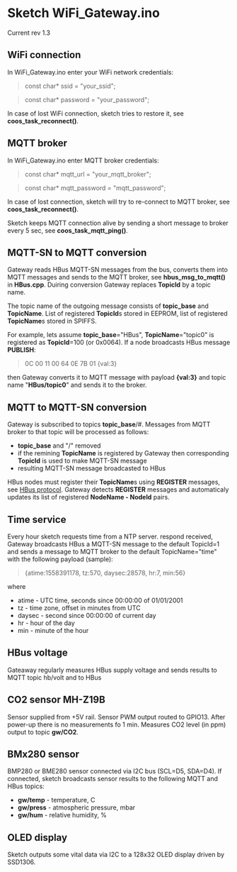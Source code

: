 # Sketch WiFi_Gateway.ino

Current rev 1.3

## WiFi connection

In WiFi_Gateway.ino enter your WiFi network credentials:

> const char* ssid     = "your_ssid";

> const char* password = "your_password";

In case of lost WiFi connection, sketch tries to restore it, see **coos_task_reconnect()**.

## MQTT broker

In WiFi_Gateway.ino enter MQTT broker credentials:

> const char* mqtt_url = "your_mqtt_broker";

> const char* mqtt_password = "mqtt_password";

In case of lost connection, sketch will try to re-connect to MQTT broker, see **coos_task_reconnect()**.

Sketch keeps MQTT connection alive by sending a short message to broker every 5 sec, see **coos_task_mqtt_ping()**.

## MQTT-SN to MQTT conversion

Gateway reads HBus MQTT-SN messages from the bus, converts them into MQTT messages and sends to the MQTT broker, see **hbus_msg_to_mqtt()** in **HBus.cpp**. Duiring conversion Gateway replaces **TopicId** by a topic name. 

The topic name of the outgoing message consists of **topic_base** and **TopicName**. List of registered **TopicId**s stored in EEPROM, list of registered **TopicName**s stored in SPIFFS. 

For example,  lets assume **topic_base**="HBus",  **TopicName**="topic0" is registered as **TopicId**=100 (or 0x0064). If a node broadcasts  HBus message **PUBLISH**:

> 0C 00 11 00 64 0E 7B 01  {val:3} 

then Gateway converts it to MQTT message with payload **{val:3}** and topic name "**HBus/topic0**" and sends it to the broker.

## MQTT to MQTT-SN conversion

Gateway is subscribed to topics **topic_base**/#. Messages from MQTT broker to that topic will be processed as follows:
  * **topic_base** and "/" removed
  * if the remining **TopicName** is registered by Gateway then corresponding **TopicId** is used to make MQTT-SN message
  * resulting MQTT-SN message broadcasted to HBus

HBus nodes must register their **TopicName**s using **REGISTER** messages, see [HBus protocol](https://github.com/akouz/HBus#mqtt-sn-mode-broadcast-messages). Gateway detects **REGISTER** messages and automaticaly updates its list of registered **NodeName - NodeId** pairs.

## Time service

Every hour sketch requests time from a NTP server. respond received,  Gateway broadcasts HBus a MQTT-SN message to the default TopicId=1 and sends a message to MQTT broker to the default TopicName="time" with the following payload (sample):

> {atime:1558391178, tz:570, daysec:28578, hr:7, min:56}

where 
  * atime - UTC time, seconds since 00:00:00 of 01/01/2001
  * tz - time zone, offset in minutes from UTC
  * daysec - second since 00:00:00 of current day
  * hr - hour of the day
  * min - minute of the hour

## HBus voltage

Gateaway regularly measures HBus supply voltage and sends results to MQTT topic hb/volt and to HBus

## CO2 sensor MH-Z19B

Sensor supplied from +5V rail. Sensor PWM output routed to GPIO13. After power-up there is no measurements fo 1 min. Measures CO2 level (in ppm) output to topic **gw/CO2**.

## BMx280 sensor

BMP280 or BME280 sensor connected via I2C bus (SCL=D5, SDA=D4). If connected, sketch broadcasts sensor results to the following MQTT and HBus topics:
  * **gw/temp** - temperature, C
  * **gw/press** - atmospheric pressure, mbar
  * **gw/hum** - relative humidity, %
  
## OLED display

Sketch outputs some vital data via I2C to a 128x32 OLED display driven by SSD1306.  
